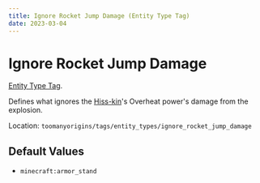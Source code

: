 ```yaml
---
title: Ignore Rocket Jump Damage (Entity Type Tag)
date: 2023-03-04
---
```

# Ignore Rocket Jump Damage

[Entity Type Tag](../tags.md).

Defines what ignores the [Hiss-kin](../../origins/hisskin.md)'s Overheat power's damage from the explosion.

Location: `toomanyorigins/tags/entity_types/ignore_rocket_jump_damage`

## Default Values
- `minecraft:armor_stand`